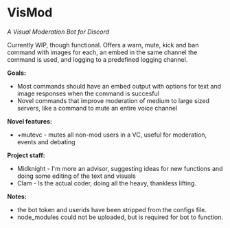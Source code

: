 # VisMod
*A Visual Moderation Bot for Discord*

Currently WIP, though functional. Offers a warn, mute, kick and ban command with images for each, an embed in the same channel the command is used, and logging to a predefined logging channel. 

**Goals:**
- Most commands should have an embed output with options for text and image responses when the command is succesful  
- Novel commands that improve moderation of medium to large sized servers, like a command to mute an entire voice channel

**Novel features:**
- +mutevc - mutes all non-mod users in a VC, useful for moderation, events and debating

**Project staff:**
- Midknight - I'm more an advisor, suggesting ideas for new functions and doing some editing of the text and visuals
- Clam - Is the actual coder, doing all the heavy, thankless lifting.

**Notes:**
- the bot token and userids have been stripped from the configs file. 
- node_modules could not be uploaded, but is required for bot to function.   
